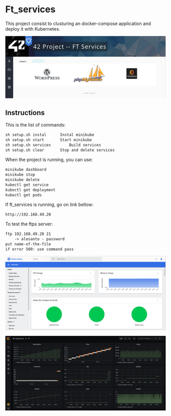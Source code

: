 # Ft_services

This project consist to clusturing an docker-compose application and deploy it with Kubernetes. 

![screen](https://github.com/AlexDos-42/Ft_services/blob/main/img_readme/Capture%20d%E2%80%99e%CC%81cran%202020-11-28%20a%CC%80%2018.50.24.png)

## Instructions

This is the list of commands:

	sh setup.sh instal		Instal minikube
	sh setup.sh start		Start minikube
	sh setup.sh services		Build services
	sh setup.sh clear		Stop and delete services

When the project is running, you can use:

	minikube dashboard
	minikube stop
	minikube delete
	kubectl get service
	kubectl get deployment
	kubectl get pods

If ft_services is running, go on link bellow:

	http://192.168.49.20

To test the ftps server:

	ftp 192.168.49.20 21
		-> alesanto - password
	put name-of-the-file
	if error 500: use command pass

![screen](https://github.com/AlexDos-42/Ft_services/blob/main/img_readme/Capture%20d%E2%80%99e%CC%81cran%202020-11-28%20a%CC%80%2018.49.47.png)

![screen](https://github.com/AlexDos-42/Ft_services/blob/main/img_readme/Capture%20d%E2%80%99e%CC%81cran%202020-11-28%20a%CC%80%2018.56.48.png)
